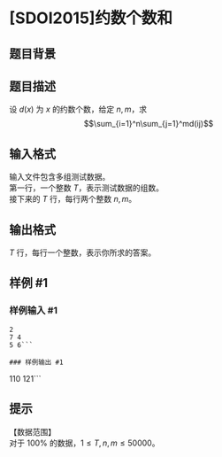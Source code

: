 # [SDOI2015]约数个数和

## 题目背景



## 题目描述

设 $d(x)$ 为 $x$ 的约数个数，给定 $n,m$，求    
$$\sum_{i=1}^n\sum_{j=1}^md(ij)$$


## 输入格式

输入文件包含多组测试数据。   
第一行，一个整数 $T$，表示测试数据的组数。  
接下来的 $T$ 行，每行两个整数 $n,m$。


## 输出格式

$T$ 行，每行一个整数，表示你所求的答案。


## 样例 #1

### 样例输入 #1
```
2
7 4
5 6```

### 样例输出 #1

```
110
121```

## 提示

【数据范围】   
对于 $100\%$ 的数据，$1\le T,n,m \le 50000$。

